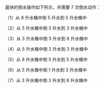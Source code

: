 最快的倒水操作如下所示，共需要 7 次倒水动作：

（1）从 8 升水桶中倒 5 升水到 5 升水桶中

（2）从 5 升水桶中倒 3 升水到 3 升水桶中

（3）从 3 升水桶中倒 3 升水到 8 升水桶中

（4）从 5 升水桶中倒 2 升水到 3 升水桶中

（5）从 8 升水桶中倒 5 升水到 5 升水桶中

（6）从 5 升水桶中倒 1 升水到 3 升水桶中

（7）从 3 升水桶中倒 3 升水到 8 升水桶中